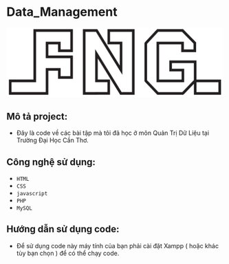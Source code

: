 # Data_Management

<img src="https://github.com/lequocthinh-Genesis/FNG-demo-1/blob/master/assets/img/FNG-logo.png?raw=true">

## Mô tả project:

- Đây là code về các bài tập mà tôi đã học ở môn Quản Trị Dữ Liệu tại Trường Đại Học Cần Thơ.

## Công nghệ sử dụng:

- `HTML`
- `CSS`
- `javascript`
- `PHP`
- `MySQL`

## Hướng dẫn sử dụng code:

- Để sử dụng code này máy tính của bạn phải cài đặt Xampp ( hoặc khác tùy bạn chọn ) để có thể chạy code.
